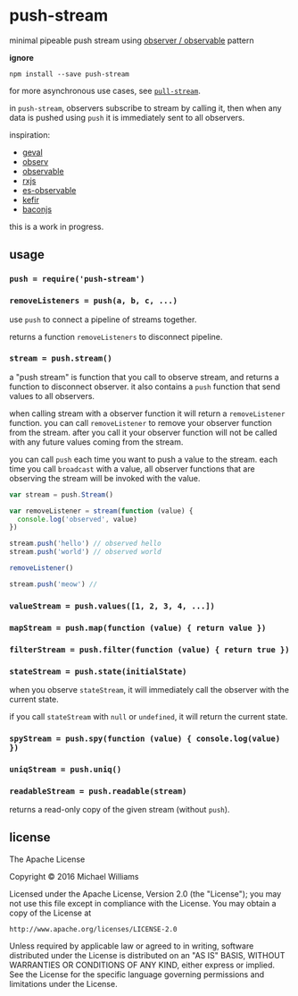 # push-stream

minimal pipeable push stream using [observer / observable](https://en.wikipedia.org/wiki/Observer_pattern) pattern

**ignore**

```shell
npm install --save push-stream
```

for more asynchronous use cases, see [`pull-stream`](https://github.com/dominictarr/pull-stream).

in `push-stream`, observers subscribe to stream by calling it, then when any data is pushed using `push` it is immediately sent to all observers.

inspiration:

- [geval](https://github.com/Raynos/geval)
- [observ](https://github.com/Raynos/observ)
- [observable](https://github.com/dominictarr/observable)
- [rxjs](http://reactivex.io/rxjs/)
- [es-observable](https://github.com/zenparsing/es-observable)
- [kefir](https://rpominov.github.io/kefir/)
- [baconjs](https://baconjs.github.io/)

this is a work in progress.

## usage

### `push = require('push-stream')`

### `removeListeners = push(a, b, c, ...)`

use `push` to connect a pipeline of streams together.

returns a function `removeListeners` to disconnect pipeline.

### `stream = push.stream()`

a "push stream" is function that you call to observe stream, and returns a function to disconnect observer. it also contains a `push` function that send values to all observers.

when calling stream with a observer function it will return a `removeListener` function. you can call `removeListener` to remove your observer function from the stream. after you call it your observer function will not be called with any future values coming from the stream.

you can call `push` each time you want to push a value to the stream. each time you call `broadcast` with a value, all observer functions that are observing the stream will be invoked with the value.

```js
var stream = push.Stream()

var removeListener = stream(function (value) {
  console.log('observed', value)
})

stream.push('hello') // observed hello
stream.push('world') // observed world

removeListener()

stream.push('meow') //
````

### `valueStream = push.values([1, 2, 3, 4, ...])`

### `mapStream = push.map(function (value) { return value })`

### `filterStream = push.filter(function (value) { return true })`

### `stateStream = push.state(initialState)`

when you observe `stateStream`, it will immediately call the observer with the current state.

if you call `stateStream` with `null` or `undefined`, it will return the current state.

### `spyStream = push.spy(function (value) { console.log(value) })`

### `uniqStream = push.uniq()`

### `readableStream = push.readable(stream)`

returns a read-only copy of the given stream (without `push`).

## license

The Apache License

Copyright &copy; 2016 Michael Williams

Licensed under the Apache License, Version 2.0 (the "License");
you may not use this file except in compliance with the License.
You may obtain a copy of the License at

    http://www.apache.org/licenses/LICENSE-2.0

Unless required by applicable law or agreed to in writing, software
distributed under the License is distributed on an "AS IS" BASIS,
WITHOUT WARRANTIES OR CONDITIONS OF ANY KIND, either express or implied.
See the License for the specific language governing permissions and
limitations under the License.
